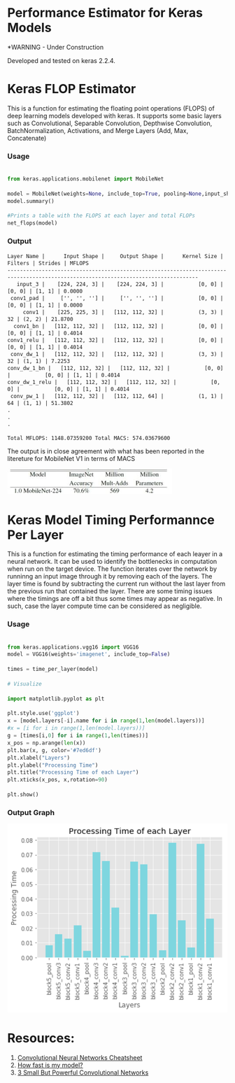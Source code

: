 # Performance Estimator for Keras Models
*WARNING - Under Construction

Developed and tested on keras 2.2.4.

# Keras FLOP Estimator

This is a function for estimating the floating point operations (FLOPS) of deep learning models developed with keras. It supports some basic layers such as Convolutional, Separable Convolution, Depthwise Convolution, BatchNormalization, Activations, and Merge Layers (Add, Max, Concatenate)

### Usage

```python

from keras.applications.mobilenet import MobileNet

model = MobileNet(weights=None, include_top=True, pooling=None,input_shape=(224,224,3))
model.summary()

#Prints a table with the FLOPS at each layer and total FLOPs
net_flops(model)

```

### Output
```
Layer Name |      Input Shape |     Output Shape |      Kernel Size |          Filters | Strides | MFLOPS
-----------------------------------------------------------------------------------------------------------------------------------
   input_3 |    [224, 224, 3] |    [224, 224, 3] |           [0, 0] |           [0, 0] | [1, 1] | 0.0000
 conv1_pad |     ['', '', ''] |     ['', '', ''] |           [0, 0] |           [0, 0] | [1, 1] | 0.0000
     conv1 |    [225, 225, 3] |   [112, 112, 32] |           (3, 3) |               32 | (2, 2) | 21.8700
  conv1_bn |   [112, 112, 32] |   [112, 112, 32] |           [0, 0] |           [0, 0] | [1, 1] | 0.4014
conv1_relu |   [112, 112, 32] |   [112, 112, 32] |           [0, 0] |           [0, 0] | [1, 1] | 0.4014
 conv_dw_1 |   [112, 112, 32] |   [112, 112, 32] |           (3, 3) |               32 | (1, 1) | 7.2253
conv_dw_1_bn |   [112, 112, 32] |   [112, 112, 32] |           [0, 0] |           [0, 0] | [1, 1] | 0.4014
conv_dw_1_relu |   [112, 112, 32] |   [112, 112, 32] |           [0, 0] |           [0, 0] | [1, 1] | 0.4014
 conv_pw_1 |   [112, 112, 32] |   [112, 112, 64] |           (1, 1) |               64 | (1, 1) | 51.3802
.
.
.

Total MFLOPS: 1148.07359200 Total MACS: 574.03679600
```
The output is in close agreement with what has been reported in the litereture for MobileNet V1 in terms of MACS


<img src="./Figures/MobileNetV1_MACS.jpg">

# Keras Model Timing Performannce Per Layer

This is a function for estimating the timing performance of each leayer in a neural network. It can be used to identify the bottlenecks in computation when run on the target device. The function iterates over the network by runninng an input image through it by removing each of the layers. The layer time is found by subtracting the current run without the last layer from the previous run that contained the layer. There are some timing issues where the timings are off a bit thus some times may appear as negative. In such, case the layer compute time can be considered as negligible.

### Usage

```python

from keras.applications.vgg16 import VGG16
model = VGG16(weights='imagenet', include_top=False)

times = time_per_layer(model)

# Visualize

import matplotlib.pyplot as plt

plt.style.use('ggplot')
x = [model.layers[-i].name for i in range(1,len(model.layers))]
#x = [i for i in range(1,len(model.layers))]
g = [times[i,0] for i in range(1,len(times))]
x_pos = np.arange(len(x))
plt.bar(x, g, color='#7ed6df')
plt.xlabel("Layers")
plt.ylabel("Processing Time")
plt.title("Processing Time of each Layer")
plt.xticks(x_pos, x,rotation=90)

plt.show()

```
### Output Graph

<img src="./Figures/VGG16_timings.png" width="512">

# Resources:
1. [Convolutional Neural Networks Cheatsheet](https://stanford.edu/~shervine/teaching/cs-230/cheatsheet-convolutional-neural-networks)
2. [How fast is my model?](https://machinethink.net/blog/how-fast-is-my-model/)
3. [3 Small But Powerful Convolutional Networks](https://towardsdatascience.com/3-small-but-powerful-convolutional-networks-27ef86faa42d)
